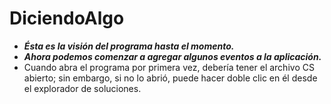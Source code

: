 # DiciendoAlgo

- **_Ésta es la visión del programa hasta el momento._**
- **_Ahora podemos comenzar a agregar algunos eventos a la aplicación._**
- Cuando abra el programa por primera vez, debería tener el archivo CS abierto; sin embargo, si no lo abrió, puede hacer doble clic en él desde el explorador de soluciones.
